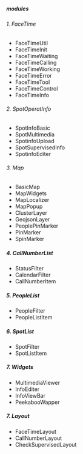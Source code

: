 ##### modules

###### 1. FaceTime

- FaceTimeUtil
- FaceTimeInit
- FaceTimeWaiting
- FaceTimeCalling
- FaceTimeWorking
- FaceTimeError
- FaceTimeTool
- FaceTimeControl
- FaceTimeInfo

###### 2. SpotOperatInfo

- SpotInfoBasic
- SpotMultimedia
- SpotinfoUpload
- SpotSupervisedInfo
- SpotinfoEditer

###### 3. Map

- BasicMap
- MapWidgets
- MapLocalizer
- MapPopup
- ClusterLayer
- GeojsonLayer
- PeoplePinMarker
- PinMarker
- SpinMarker

##### 4. CallNumberList

- StatusFilter
- CalendarFilter
- CallNumberItem

##### 5. PeopleList

- PeopleFilter
- PeopleListItem

##### 6. SpotList

- SpotFilter
- SpotListItem

##### 7. Widgets

- MultimediaViewer
- InfoEditer
- InfoViewBar
- PeekabooWapper

##### 7. Layout

- FaceTimeLayout
- CallNumberLayout
- CheckSupervisedLayout
